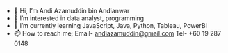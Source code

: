 - 👋 Hi, I’m Andi Azamuddin bin Andianwar
- 👀 I’m interested in data analyst, programming
- 🌱 I’m currently learning JavaScript, Java, Python, Tableau, PowerBI
- 📫 How to reach me; Email- andiazamuddin@gmail.com Tel- +60 19 287 0148

<!---
aazamuddin4/aazamuddin4 is a ✨ special ✨ repository because its `README.md` (this file) appears on your GitHub profile.
You can click the Preview link to take a look at your changes.
--->
